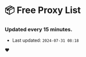 # :package: Free Proxy List
### Updated every 15 minutes.

- Last updated: `2024-07-31 08:18`

:heart:
